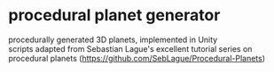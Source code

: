# procedural planet generator
procedurally generated 3D planets, implemented in Unity  
scripts adapted from Sebastian Lague's excellent tutorial series on procedural planets (https://github.com/SebLague/Procedural-Planets)
